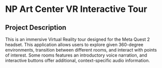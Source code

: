 # NP Art Center VR Interactive Tour
## Project Description
This is an immersive Virtual Reality tour designed for the Meta Quest 2 headset. This application allows users to explore given 360-degree environments, transition between different rooms, and interact with points of interest. Some rooms features an introductory voice narration, and interactive buttons offer additional, context-specific audio information.
